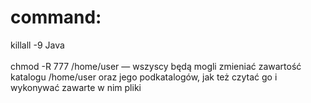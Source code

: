 # command: 
killall -9 Java</br></br>
chmod -R 777 /home/user — wszyscy będą mogli zmieniać zawartość katalogu /home/user oraz jego podkatalogów, jak też czytać go i wykonywać zawarte w nim pliki
